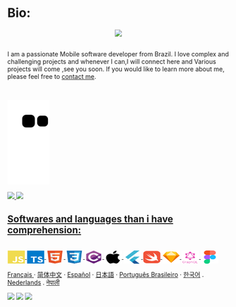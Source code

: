 # Bio:
<div align="center">
  <img src="https://source.unsplash.com/850x180/?softwaredeveloper" align="center" />
</div>
<div>
  <br />
  <p>
  I am a passionate Mobile software developer from Brazil. I love complex and challenging projects and whenever I can,I will connect here and Various projects will come ,see you soon. If you would like to learn more about me, please feel free to <a href="https://Math.ADS@outlook.com" target="_blank">contact me</a>.
  </p>
  <br />
</div>

![Snake animation](https://github.com/rafaballerini/rafaballerini/blob/output/github-contribution-grid-snake.svg)
<div>
  <a href="https://github.com/Matheus-H-Mx"> 
  <img height="180em" src="https://github-readme-stats.vercel.app/api?username=Matheus-H-Mx&show_icons=true&theme=white&include_all_commits=true&count_private=true"/>
  <img height="180em" src="https://media.giphy.com/media/VbDqmJbxaeYCoM92Ow/giphy.gif"/>
</div>
  
 ## Softwares and languages than i have comprehension:
  
<div style="display: inline_block"><br>
  <img align="center" alt="MX-Js" height="30" width="40" src="https://raw.githubusercontent.com/devicons/devicon/master/icons/javascript/javascript-plain.svg">
  <img align="center" alt="MX-Ts" height="30" width="40" src="https://raw.githubusercontent.com/devicons/devicon/master/icons/typescript/typescript-plain.svg">
  <img align="center" alt="MX-HTML" height="30" width="40" src="https://raw.githubusercontent.com/devicons/devicon/master/icons/html5/html5-original.svg">
  <img align="center" alt="MX-CSS" height="30" width="40" src="https://raw.githubusercontent.com/devicons/devicon/master/icons/css3/css3-original.svg">
  <img align="center" alt="MX-Csharp" height="30" width="40" src="https://raw.githubusercontent.com/devicons/devicon/master/icons/csharp/csharp-original.svg">
  <img align="center" alt="MX-Apple" height="30" width="40" src="https://raw.githubusercontent.com/devicons/devicon/master/icons/apple/apple-original.svg">
  <img align="center" alt="MX-Flutter" height="30" width="40" src="https://github.com/devicons/devicon/blob/master/icons/flutter/flutter-original.svg">
  <img align="center" alt="MX-Swift" height="30" width="40" src="https://raw.githubusercontent.com/devicons/devicon/master/icons/swift/swift-original.svg">
  <img align="center" alt="MX-Sketch" height="30" width="40" src="https://raw.githubusercontent.com/devicons/devicon/master/icons/sketch/sketch-original.svg">
  <img align="center" alt="MX-GraphQL" height="30" width="40" src="https://raw.githubusercontent.com/devicons/devicon/master/icons/graphql/graphql-plain-wordmark.svg">
  <img align="center" alt="Figma" height="30" width="40" src="https://raw.githubusercontent.com/devicons/devicon/master/icons/figma/figma-original.svg">                                                                                                                                       
   </div>
 
  <p>
  </p>
  
 <p align="left">
    <a href="/docs/readme_fr.md">Français </a>
    ·
    <a href="/docs/readme_cn.md">简体中文</a>
    ·
    <a href="/docs/readme_es.md">Español</a>
    ·
    <a href="/docs/readme_ja.md">日本語</a>
    ·
    <a href="/docs/readme_pt-BR.md">Português Brasileiro</a>
    ·
    <a href="/docs/readme_kr.md">한국어</a>
    .
    <a href="/docs/readme_nl.md">Nederlands</a>
    .
   <a href="/docs/readme_np.md">नेपाली</a>
  </p>
 
  
<div> 
  <a href="https://encurtador.com.br/fhoqS" target="_blank"><img src="https://img.shields.io/badge/WhatsApp-25D366?style=for-the-badge&logo=whatsapp&logoColor=white" target="_blank"></a> 
  <a href="https://math.h.mx@gmail.com"><img src="https://img.shields.io/badge/-Gmail-%23333?style=for-the-badge&logo=gmail&logoColor=white" target="_blank"></a>
  <a href="https://www.linkedin.com/in/matheus-h-santos-4548461a2/" target="_blank"><img src="https://img.shields.io/badge/-LinkedIn-%230077B5?style=for-the-badge&logo=linkedin&logoColor=white" target="_blank"></a>
</div>

